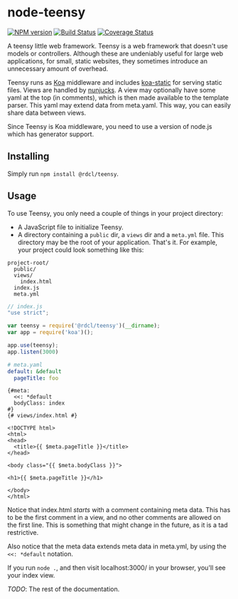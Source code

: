 # node-teensy

[![NPM version][npm-image]][npm-url]
[![Build Status][travis-image]][travis-url]
[![Coverage Status][coveralls-image]][coveralls-url]

A teensy little web framework. Teensy is a web framework that doesn't use models or controllers. Although these are undeniably useful for large web applications, for small, static websites, they sometimes introduce an unnecessary amount of overhead.

Teensy runs as [Koa](https://github.com/koajs/koa) middleware and includes [koa-static](https://github.com/koajs/static) for serving static files. Views are handled by [nunjucks](https://github.com/mozilla/nunjucks). A view may optionally have some yaml at the top (in comments), which is then made available to the template parser. This yaml may extend data from meta.yaml. This way, you can easily share data between views.

Since Teensy is Koa middleware, you need to use a version of node.js which has generator support.

## Installing
Simply run `npm install @rdcl/teensy`.

## Usage
To use Teensy, you only need a couple of things in your project directory:
* A JavaScript file to initialize Teensy.
* A directory containing a `public` dir, a `views` dir and a `meta.yml` file. This directory may be the root of your application.
That's it. For example, your project could look something like this:

```
project-root/
  public/
  views/
    index.html
  index.js
  meta.yml
```

```javascript
// index.js
"use strict";

var teensy = require('@rdcl/teensy')(__dirname);
var app = require('koa')();

app.use(teensy);
app.listen(3000)
```

```yaml
# meta.yaml
default: &default
  pageTitle: foo
```

```
{#meta:
  <<: *default
  bodyClass: index
#}
{# views/index.html #}

<!DOCTYPE html>
<html>
<head>
  <title>{{ $meta.pageTitle }}</title>
</head>

<body class="{{ $meta.bodyClass }}">

<h1>{{ $meta.pageTitle }}</h1>

</body>
</html>
```

Notice that index.html *starts* with a comment containing meta data. This has to be the first comment in a view, and no other comments are allowed on the first line. This is something that might change in the future, as it is a tad restrictive.

Also notice that the meta data extends meta data in meta.yml, by using the `<<: *default` notation.

If you run `node .`, and then visit localhost:3000/ in your browser, you'll see your index view.


*TODO*: The rest of the documentation.


[npm-image]: https://img.shields.io/npm/v/@rdcl/teensy.svg?style=flat-square
[npm-url]: https://www.npmjs.com/package/@rdcl/teensy
[travis-image]: https://img.shields.io/travis/rudiculous/node-teensy/master.svg?style=flat-square
[travis-url]: https://travis-ci.org/rudiculous/node-teensy
[coveralls-image]: https://img.shields.io/coveralls/rudiculous/node-teensy/master.svg?style=flat-square
[coveralls-url]: https://coveralls.io/github/rudiculous/node-teensy?branch=master
